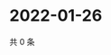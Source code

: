 # 2022-01-26

共 0 条

<!-- BEGIN WEIBO -->
<!-- 最后更新时间 Wed Jan 26 2022 04:14:18 GMT+0800 (China Standard Time) -->

<!-- END WEIBO -->
